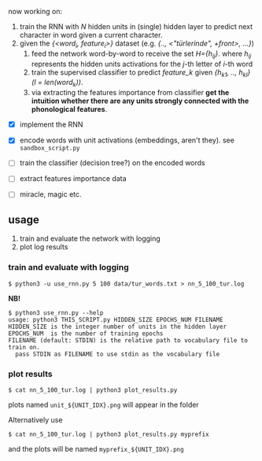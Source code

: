 now working on:
1. train the RNN with _N_ hidden units in (single) hidden layer to predict next character in word given a current character.
1. given the _{<word<sub>i</sub>, feature<sub>i</sub>>}_ dataset (e.g. _{.., <"türlerinde", +front>, ...}_)
   1. feed the network word-by-word to receive the set _H={h<sub>ij</sub>}_. 
   where _h<sub>ij</sub>_ represents the hidden units activations for the _j_-th letter of _i_-th word
   1. train the supervised classifier to predict _feature_k_ given _{h<sub>k1</sub>, .., h<sub>kl</sub>} 
   (l = len(word<sub>k</sub>))_.
   1. via extracting the features importance from classifier **get the intuition 
   whether there are any units strongly connected with the phonological features**.


- [x] implement the RNN
- [X] encode words with unit activations (embeddings, aren't they). see `sandbox_script.py`
- [ ] train the classifier (decision tree?) on the encoded words
- [ ] extract features importance data
- [ ] miracle, magic etc.


## usage
1. train and evaluate the network with logging
2. plot log results

### train and evaluate with logging
```
$ python3 -u use_rnn.py 5 100 data/tur_words.txt > nn_5_100_tur.log
```

**NB!**

```
$ python3 use_rnn.py --help
usage: python3 THIS_SCRIPT.py HIDDEN_SIZE EPOCHS_NUM FILENAME
HIDDEN_SIZE is the integer number of units in the hidden layer
EPOCHS_NUM  is the number of training epochs
FILENAME (default: STDIN) is the relative path to vocabulary file to train on.
  pass STDIN as FILENAME to use stdin as the vocabulary file

```

### plot results
```
$ cat nn_5_100_tur.log | python3 plot_results.py
```
plots named `unit_${UNIT_IDX}.png` will appear in the folder

Alternatively use 

```
$ cat nn_5_100_tur.log | python3 plot_results.py myprefix
```

and the plots will be named `myprefix_${UNIT_IDX}.png` 

